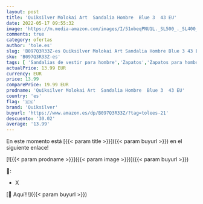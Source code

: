 ```yaml
---
layout: post
title: 'Quiksilver Molokai Art  Sandalia Hombre  Blue 3  43 EU'
date: 2022-05-17 09:55:32
image: 'https://m.media-amazon.com/images/I/51obeqPNU1L._SL500_._SL400_.jpg'
comments: true
category: ofertas
author: 'tole.es'
slug: 'B097Q3R33Z-es Quiksilver Molokai Art Sandalia Hombre Blue 3 43 EU'
sku: 'B097Q3R33Z-es'
tags: [ 'Sandalias de vestir para hombre','Zapatos','Zapatos para hombre','Zapatos y complementos','quiksilver','sandalia','🇪🇸', ]
actualPrice: 13.99 EUR
currency: EUR
price: 13.99
comparePrice: 19.99 EUR
prodname: 'Quiksilver Molokai Art  Sandalia Hombre  Blue 3  43 EU'
country: 'es'
flag: '🇪🇸'
brand: 'Quiksilver'
buyurl: 'https://www.amazon.es/dp/B097Q3R33Z/?tag=tolees-21'
descuento: '30.02'
average: '13.99'
---
```


En este momento está [{{< param title >}}]({{< param buyurl >}}) en el siguiente enlace!

[![{{< param prodname >}}]({{< param image >}})]({{< param buyurl >}})

🔎:

- X

[🛒 Aquí!!!]({{< param buyurl >}})
